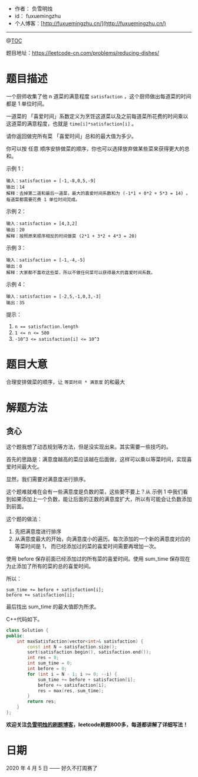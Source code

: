 - 作者：    负雪明烛
- id：      fuxuemingzhu
- 个人博客：[http://fuxuemingzhu.cn/](http://fuxuemingzhu.cn/)

---
@[TOC](目录)


题目地址：https://leetcode-cn.com/problems/reducing-dishes/

# 题目描述

一个厨师收集了他 n 道菜的满意程度 `satisfaction` ，这个厨师做出每道菜的时间都是 1 单位时间。

一道菜的 「喜爱时间」系数定义为烹饪这道菜以及之前每道菜所花费的时间乘以这道菜的满意程度，也就是 `time[i]*satisfaction[i]` 。

请你返回做完所有菜 「喜爱时间」总和的最大值为多少。

你可以按 任意 顺序安排做菜的顺序，你也可以选择放弃做某些菜来获得更大的总和。

 

示例 1：

    输入：satisfaction = [-1,-8,0,5,-9]
    输出：14
    解释：去掉第二道和最后一道菜，最大的喜爱时间系数和为 (-1*1 + 0*2 + 5*3 = 14) 。每道菜都需要花费 1 单位时间完成。

示例 2：

    输入：satisfaction = [4,3,2]
    输出：20
    解释：按照原来顺序相反的时间做菜 (2*1 + 3*2 + 4*3 = 20)

示例 3：

    输入：satisfaction = [-1,-4,-5]
    输出：0
    解释：大家都不喜欢这些菜，所以不做任何菜可以获得最大的喜爱时间系数。

示例 4：

    输入：satisfaction = [-2,5,-1,0,3,-3]
    输出：35

提示：

1. `n == satisfaction.length`
1. `1 <= n <= 500`
1. `-10^3 <= satisfaction[i] <= 10^3`


# 题目大意

合理安排做菜的顺序，让 `等菜时间 * 满意度` 的和最大

# 解题方法

## 贪心

这个题我想了动态规划等方法，但是没实现出来。其实需要一些技巧的。

首先的思路是：满意度越高的菜应该越在后面做，这样可以乘以等菜时间，实现喜爱时间最大化。

显然，我们需要对满意度进行排序。

这个题难就难在会有一些满意度是负数的菜，这些要不要上？从 示例 1 中我们看到如果添加上一个负数，能让后面的正数的满意度扩大，所以有可能会让负数添加到前面。

这个题的做法：
1. 先把满意度进行排序
2. 从满意度最大的开始，向满意度小的遍历。每次添加的一个新的满意度对应的等菜时间是 1， 而已经添加过的菜的喜爱时间需要再增加一次。

使用 before 保存前面已经添加过的所有菜的喜爱时间。使用 sum_time 保存现在为止添加了所有的菜的总的喜爱时间。

所以：

    sum_time += before + satisfaction[i];
    before += satisfaction[i];

最后找出 sum_time 的最大值即为所求。

C++代码如下。

```cpp
class Solution {
public:
    int maxSatisfaction(vector<int>& satisfaction) {
        const int N = satisfaction.size();
        sort(satisfaction.begin(), satisfaction.end());
        int res = 0;
        int sum_time = 0;
        int before = 0;
        for (int i = N - 1; i >= 0; --i) {
            sum_time += before + satisfaction[i];
            before += satisfaction[i];
            res = max(res, sum_time);
        }
        return res;
    }
};
```

 **欢迎关注[负雪明烛的刷题博客](https://blog.csdn.net/fuxuemingzhu)，leetcode刷题800多，每道都讲解了详细写法！**

# 日期

2020 年 4 月 5 日 —— 好久不打周赛了


  [1]: https://assets.leetcode-cn.com/aliyun-lc-upload/uploads/2020/04/04/sample_4_1728.png
  [2]: https://assets.leetcode-cn.com/aliyun-lc-upload/uploads/2020/04/04/sample_2_1728.png
  [3]: https://assets.leetcode-cn.com/aliyun-lc-upload/uploads/2020/04/04/sample_6_1728.png
